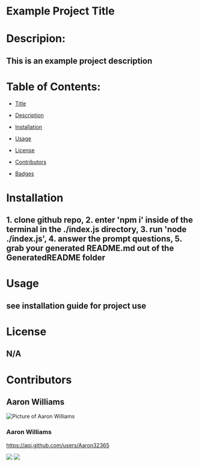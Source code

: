 # Example Project Title
    
# Descripion:
## This is an example project description


# Table of Contents:

* [Title](#Title)

* [Description](#Description)

* [Installation](#Installation)

* [Usage](#Usage)

* [License](#License)

* [Contributors](#Contributors)

* [Badges](#Badges)



# Installation
## 1. clone github repo, 2. enter 'npm i' inside of the terminal in the ./index.js directory, 3. run 'node ./index.js', 4. answer the prompt questions, 5. grab your generated README.md out of the GeneratedREADME folder

# Usage
## see installation guide for project use

# License
## N/A

# Contributors
## Aaron Williams


![Picture of Aaron Williams](https://avatars2.githubusercontent.com/u/56372224?v=4)

### Aaron Williams

https://api.github.com/users/Aaron32365


 <img src='https://img.shields.io/github/followers/aaron32365?style=social' />

 <img src='https://img.shields.io/github/last-commit/aaron32365/README-Generator' />


    
